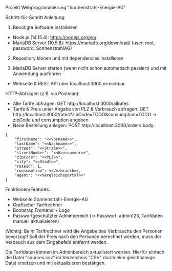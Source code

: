Projekt Webprogrammierung "Sonnenstrahl-Energie-AG"

Schritt-für-Schritt Anleitung:

1. Benötigte Software installieren
- Node.js (14.15.4): https://nodejs.org/en/
- MariaDB Server (10.5.8): https://mariadb.org/download/ (user: root, password: SonnenstrahlAG)

2. Repository klonen und mit <npm install> dependencies installieren

3. MariaDB Server starten (wenn nicht schon automatisch passiert) und mit <npm start> Anwendung ausführen
- Webseite & REST API über localhost:3000 erreichbar


HTTP-Abfragen (z.B. via Postman):
- Alle Tarife abfragen: GET http://localhost:3000/allrates
- Tarife & Preis unter Angabe von PLZ & Verbrauch abfragen: GET http://localhost:3000/rates?zipCode=TODO&consumption=TODO -> zipCode und consumption angeben
- Neue Bestellung anlegen: POST http://localhost:3000/orders
body:
```
{
    "firstName": "<<Vorname>>",
    "lastName": "<<Nachname>>",
    "street": "<<Straße>>",
    "streetNumber": "<<Hausnummer>>",
    "zipCode": "<<PLZ>>",
    "city": "<<Stadt>>",
    "rateId": 1,
    "consumption": <<Verbrauch>>,
    "agent": "<<Vergleichsportal>>"
}
```

Funktionen/Features:
- Webseite Sonnenstrahl-Energie-AG
- Grafischer Tarifrechner
- Bootstrap Frontend + Logo
- Passwortgeschützter Adminbereich (-> Passwort: admin123, Tarifdaten manuell aktualisieren)

Wichtig:
Beim Tarifrechner wird die Angabe des Verbrauchs den Personen bevorzugt! Soll der Preis nach den Personen
berechnet werden, muss der Verbauch aus dem Eingabefeld entfernt werden.

Die Tarifdaten können im Adminbereich aktualisiert werden. Hierfür einfach die Datei "sources.csv" im Verzeichnis "CSV" durch eine gleichnamige Datei ersetzen und mit aktualisieren bestätigen.